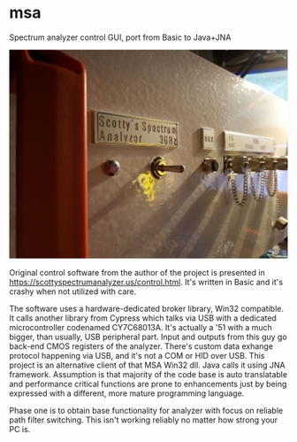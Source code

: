 # msa
Spectrum analyzer control GUI, port from Basic to Java+JNA

<img src="/img/1-IMG_20200611_004908.jpg" alt="Kitten"
	title="A cute kitten" width="640" />
  
Original control software from the author of the project is presented in https://scottyspectrumanalyzer.us/control.html. It's written in Basic and it's crashy when not utilized with care.

The software uses a hardware-dedicated broker library, Win32 compatible. It calls another library from Cypress which talks via USB with a dedicated microcontroller codenamed CY7C68013A. It's actually a '51 with a much bigger, than usually, USB peripheral part. Input and outputs from this guy go back-end CMOS registers of the analyzer. There's custom data exhange protocol happening via USB, and it's not a COM or HID over USB. This project is an alternative client of that MSA Win32 dll. Java calls it using JNA framework.
Assumption is that majority of the code base is auto translatable and performance critical functions are prone to enhancements just by being expressed with a different, more mature programming language.

Phase one is to obtain base functionality for analyzer with focus on reliable path filter switching. This isn't working reliably no matter how strong your PC is.
